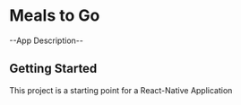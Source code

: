# Meals to Go

--App Description--

## Getting Started

This project is a starting point for a React-Native Application

